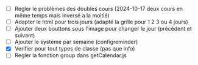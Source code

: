 - [ ] Regler le problèmes des doubles cours (2024-10-17 deux cours en même temps mais inversé a la moitié)
- [ ] Adapter le html pour trois jours (adapté la grille pour 1 2 3 ou 4 jours)
- [ ] Ajouter deux bouttons sous l'image pour changer le jour (précédent et suivant)
- [ ] Ajouter le système par semaine (configreminder)
- [x] Verifier pour tout types de classe (pas que info)
- [ ] Regler la fonction group dans getCalendar.js